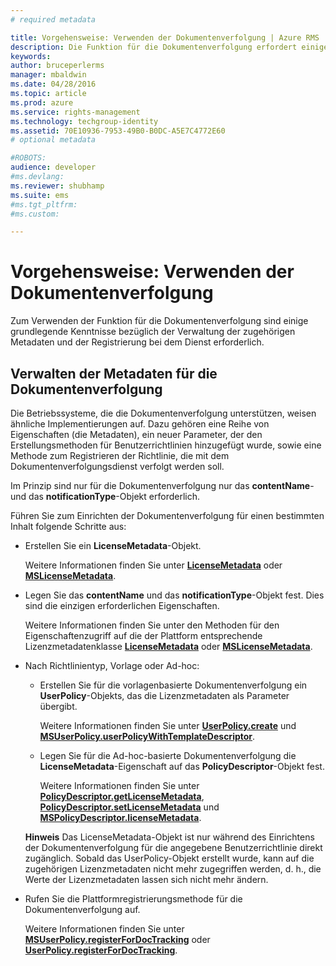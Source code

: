 ```yaml
---
# required metadata

title: Vorgehensweise: Verwenden der Dokumentenverfolgung | Azure RMS
description: Die Funktion für die Dokumentenverfolgung erfordert einige grundlegende Kenntnisse bezüglich der Verwaltung der zugehörigen Metadaten und der Registrierung bei dem Dienst.
keywords:
author: bruceperlerms
manager: mbaldwin
ms.date: 04/28/2016
ms.topic: article
ms.prod: azure
ms.service: rights-management
ms.technology: techgroup-identity
ms.assetid: 70E10936-7953-49B0-B0DC-A5E7C4772E60
# optional metadata

#ROBOTS:
audience: developer
#ms.devlang:
ms.reviewer: shubhamp
ms.suite: ems
#ms.tgt_pltfrm:
#ms.custom:

---
```


# Vorgehensweise: Verwenden der Dokumentenverfolgung

Zum Verwenden der Funktion für die Dokumentenverfolgung sind einige grundlegende Kenntnisse bezüglich der Verwaltung der zugehörigen Metadaten und der Registrierung bei dem Dienst erforderlich.

## Verwalten der Metadaten für die Dokumentenverfolgung

Die Betriebssysteme, die die Dokumentenverfolgung unterstützen, weisen ähnliche Implementierungen auf. Dazu gehören eine Reihe von Eigenschaften (die Metadaten), ein neuer Parameter, der den Erstellungsmethoden für Benutzerrichtlinien hinzugefügt wurde, sowie eine Methode zum Registrieren der Richtlinie, die mit dem Dokumentenverfolgungsdienst verfolgt werden soll.

Im Prinzip sind nur für die Dokumentenverfolgung nur das **contentName**- und das **notificationType**-Objekt erforderlich.

Führen Sie zum Einrichten der Dokumentenverfolgung für einen bestimmten Inhalt folgende Schritte aus:

-   Erstellen Sie ein **LicenseMetadata**-Objekt.

    Weitere Informationen finden Sie unter [**LicenseMetadata**](/rights-management/sdk/4.2/api/android/com.microsoft.rightsmanagement#msipcthin2_licensemetadata_interface_java) oder [**MSLicenseMetadata**](/rights-management/sdk/4.2/api/iOS/mslicensemetadata#msipcthin2_mslicensemetadata_class_objc).

-   Legen Sie das **contentName** und das **notificationType**-Objekt fest. Dies sind die einzigen erforderlichen Eigenschaften.

    Weitere Informationen finden Sie unter den Methoden für den Eigenschaftenzugriff auf die der Plattform entsprechende Lizenzmetadatenklasse [**LicenseMetadata**](/rights-management/sdk/4.2/api/android/com.microsoft.rightsmanagement#msipcthin2_licensemetadata_interface_java) oder [**MSLicenseMetadata**](/rights-management/sdk/4.2/api/iOS/mslicensemetadata#msipcthin2_mslicensemetadata_class_objc).

-   Nach Richtlinientyp, Vorlage oder Ad-hoc:

    -   Erstellen Sie für die vorlagenbasierte Dokumentenverfolgung ein **UserPolicy**-Objekts, das die Lizenzmetadaten als Parameter übergibt.

        Weitere Informationen finden Sie unter [**UserPolicy.create**](/rights-management/sdk/4.2/api/android/userpolicy#msipcthin2_userpolicy_class_java) und [**MSUserPolicy.userPolicyWithTemplateDescriptor**](/rights-management/sdk/4.2/api/iOS/msuserpolicy#msipcthin2_msuserpolicy_templatedescriptor_property_objc).

    -   Legen Sie für die Ad-hoc-basierte Dokumentenverfolgung die **LicenseMetadata**-Eigenschaft auf das **PolicyDescriptor**-Objekt fest.

        Weitere Informationen finden Sie unter [**PolicyDescriptor.getLicenseMetadata**](/rights-management/sdk/4.2/api/android/policydescriptor#msipcthin2_policydescriptor_interface_java), [**PolicyDescriptor.setLicenseMetadata**](/rights-management/sdk/4.2/api/android/policydescriptor#msipcthin2_policydescriptor_setlicensemetadata_java) und [**MSPolicyDescriptor.licenseMetadata**](/rights-management/sdk/4.2/api/iOS/mspolicydescriptor#msipcthin2_mspolicydescriptor_licensemetadata_property_objc).

    **Hinweis**  Das LicenseMetadata-Objekt ist nur während des Einrichtens der Dokumentenverfolgung für die angegebene Benutzerrichtlinie direkt zugänglich. Sobald das UserPolicy-Objekt erstellt wurde, kann auf die zugehörigen Lizenzmetadaten nicht mehr zugegriffen werden, d. h., die Werte der Lizenzmetadaten lassen sich nicht mehr ändern.

     

-   Rufen Sie die Plattformregistrierungsmethode für die Dokumentenverfolgung auf.

    Weitere Informationen finden Sie unter [**MSUserPolicy.registerForDocTracking**](/rights-management/sdk/4.2/api/iOS/msuserpolicy#msipcthin2_msuserpolicy_registerfordoctracking_userid_authenticationcallback_completionblock_method_objc) oder [**UserPolicy.registerForDocTracking**](/rights-management/sdk/4.2/api/iOS/msuserpolicy#msipcthin2_msuserpolicy_registerfordoctracking_userid_authenticationcallback_completionblock_method_objc).

 

 





<!--HONumber=Apr16_HO4-->


